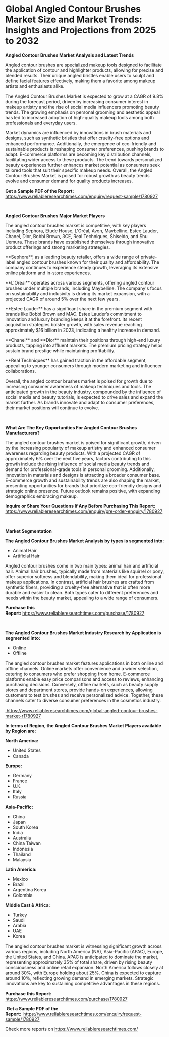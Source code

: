 <p><h1>Global Angled Contour Brushes Market Size and Market Trends: Insights and Projections from 2025 to 2032</h1></p><p><strong>Angled Contour Brushes Market Analysis and Latest Trends</strong></p>
<p><p>Angled contour brushes are specialized makeup tools designed to facilitate the application of contour and highlighter products, allowing for precise and blended results. Their unique angled bristles enable users to sculpt and define facial features effectively, making them a favorite among makeup artists and enthusiasts alike. </p><p>The Angled Contour Brushes Market is expected to grow at a CAGR of 9.8% during the forecast period, driven by increasing consumer interest in makeup artistry and the rise of social media influencers promoting beauty trends. The growing emphasis on personal grooming and aesthetic appeal has led to increased adoption of high-quality makeup tools among both professionals and everyday users. </p><p>Market dynamics are influenced by innovations in brush materials and designs, such as synthetic bristles that offer cruelty-free options and enhanced performance. Additionally, the emergence of eco-friendly and sustainable products is reshaping consumer preferences, pushing brands to adapt. E-commerce platforms are becoming key distribution channels, facilitating wider access to these products. The trend towards personalized beauty experiences further enhances market potential as consumers seek tailored tools that suit their specific makeup needs. Overall, the Angled Contour Brushes Market is poised for robust growth as beauty trends evolve and consumer demand for quality products increases.</p></p>
<p><strong>Get a Sample PDF of the Report:&nbsp;</strong> <a href="https://www.reliableresearchtimes.com/enquiry/request-sample/1780927?utm_campaign=2193&utm_medium=2&utm_source=Github&utm_content=ia&utm_term=25032025&utm_id=angled-contour-brushes">https://www.reliableresearchtimes.com/enquiry/request-sample/1780927</a></p>
<p>&nbsp;</p>
<p><strong>Angled Contour Brushes Major Market Players</strong></p>
<p><p>The angled contour brushes market is competitive, with key players including Sephora, Etude House, L'Oréal, Avon, Maybelline, Estee Lauder, Chanel, Dior, Bobbi Brown, 3CE, Real Techniques, Shiseido, and Shu Uemura. These brands have established themselves through innovative product offerings and strong marketing strategies.</p><p>**Sephora**, as a leading beauty retailer, offers a wide range of private-label angled contour brushes known for their quality and affordability. The company continues to experience steady growth, leveraging its extensive online platform and in-store experiences. </p><p>**L'Oréal** operates across various segments, offering angled contour brushes under multiple brands, including Maybelline. The company's focus on sustainability and inclusivity is driving its market expansion, with a projected CAGR of around 5% over the next few years.</p><p>**Estee Lauder** has a significant share in the premium segment with brands like Bobbi Brown and MAC. Estee Lauder’s commitment to innovation and luxury branding keeps it at the forefront. Its recent acquisition strategies bolster growth, with sales revenue reaching approximately $16 billion in 2023, indicating a healthy increase in demand.</p><p>**Chanel** and **Dior** maintain their positions through high-end luxury products, tapping into affluent markets. The premium pricing strategy helps sustain brand prestige while maintaining profitability.</p><p>**Real Techniques** has gained traction in the affordable segment, appealing to younger consumers through modern marketing and influencer collaborations. </p><p>Overall, the angled contour brushes market is poised for growth due to increasing consumer awareness of makeup techniques and tools. The anticipated growth in the beauty industry, compounded by the influence of social media and beauty tutorials, is expected to drive sales and expand the market further. As brands innovate and adapt to consumer preferences, their market positions will continue to evolve.</p></p>
<p>&nbsp;</p>
<p><strong>What Are The Key Opportunities For Angled Contour Brushes Manufacturers?</strong></p>
<p><p>The angled contour brushes market is poised for significant growth, driven by the increasing popularity of makeup artistry and enhanced consumer awareness regarding beauty products. With a projected CAGR of approximately 6% over the next five years, factors contributing to this growth include the rising influence of social media beauty trends and demand for professional-grade tools in personal grooming. Additionally, innovation in materials and designs is attracting a broader consumer base. E-commerce growth and sustainability trends are also shaping the market, presenting opportunities for brands that prioritize eco-friendly designs and strategic online presence. Future outlook remains positive, with expanding demographics embracing makeup.</p></p>
<p><strong>Inquire or Share Your Questions If Any Before Purchasing This Report:</strong> <a href="https://www.reliableresearchtimes.com/enquiry/pre-order-enquiry/1780927?utm_campaign=2193&utm_medium=2&utm_source=Github&utm_content=ia&utm_term=25032025&utm_id=angled-contour-brushes">https://www.reliableresearchtimes.com/enquiry/pre-order-enquiry/1780927</a></p>
<p>&nbsp;</p>
<p><strong>Market Segmentation</strong></p>
<p><strong>The Angled Contour Brushes Market Analysis by types is segmented into:</strong></p>
<p><ul><li>Animal Hair</li><li>Artificial Hair</li></ul></p>
<p><p>Angled contour brushes come in two main types: animal hair and artificial hair. Animal hair brushes, typically made from materials like squirrel or pony, offer superior softness and blendability, making them ideal for professional makeup applications. In contrast, artificial hair brushes are crafted from synthetic fibers, providing a cruelty-free alternative that is often more durable and easier to clean. Both types cater to different preferences and needs within the beauty market, appealing to a wide range of consumers.</p></p>
<p><strong>Purchase this Report:&nbsp;</strong><a href="https://www.reliableresearchtimes.com/purchase/1780927?utm_campaign=2193&utm_medium=2&utm_source=Github&utm_content=ia&utm_term=25032025&utm_id=angled-contour-brushes">https://www.reliableresearchtimes.com/purchase/1780927</a></p>
<p>&nbsp;</p>
<p><strong>The Angled Contour Brushes Market Industry Research by Application is segmented into:</strong></p>
<p><ul><li>Online</li><li>Offline</li></ul></p>
<p><p>The angled contour brushes market features applications in both online and offline channels. Online markets offer convenience and a wider selection, catering to consumers who prefer shopping from home. E-commerce platforms enable easy price comparisons and access to reviews, enhancing purchasing decisions. Conversely, offline markets, such as beauty supply stores and department stores, provide hands-on experiences, allowing customers to test brushes and receive personalized advice. Together, these channels cater to diverse consumer preferences in the cosmetics industry.</p></p>
<p><a href="https://www.reliableresearchtimes.com/global-angled-contour-brushes-market-r1780927?utm_campaign=2193&utm_medium=2&utm_source=Github&utm_content=ia&utm_term=25032025&utm_id=angled-contour-brushes">&nbsp;https://www.reliableresearchtimes.com/global-angled-contour-brushes-market-r1780927</a></p>
<p><strong>In terms of Region, the Angled Contour Brushes Market Players available by Region are:</strong></p>
<p>
    <p> <strong> North America: </strong>
        <ul>
            <li>United States</li>
            <li>Canada</li>
        </ul>
        </p> 
    <p> <strong> Europe: </strong>
        <ul>
            <li>Germany</li>
            <li>France</li>
            <li>U.K.</li>
            <li>Italy</li>
            <li>Russia</li>
        </ul>
        </p> 
    <p> <strong> Asia-Pacific: </strong>
        <ul>
            <li>China</li>
            <li>Japan</li>
            <li>South Korea</li>
            <li>India</li>
            <li>Australia</li>
            <li>China Taiwan</li>
            <li>Indonesia</li>
            <li>Thailand</li>
            <li>Malaysia</li>
        </ul>
        </p> 
    <p> <strong> Latin America: </strong>
        <ul>
            <li>Mexico</li>
            <li>Brazil</li>
            <li>Argentina Korea</li>
            <li>Colombia</li>
        </ul>
        </p> 
    <p> <strong> Middle East & Africa: </strong>
        <ul>
            <li>Turkey</li>
            <li>Saudi</li>
            <li>Arabia</li>
            <li>UAE</li>
            <li>Korea</li>
        </ul>
    </p>
    </p>
<p><p>The angled contour brushes market is witnessing significant growth across various regions, including North America (NA), Asia-Pacific (APAC), Europe, the United States, and China. APAC is anticipated to dominate the market, representing approximately 35% of total share, driven by rising beauty consciousness and online retail expansion. North America follows closely at around 30%, with Europe holding about 25%. China is expected to capture around 10%, reflecting growing demand in emerging markets. Strategic innovations are key to sustaining competitive advantages in these regions.</p></p>
<p><strong>Purchase this Report: </strong><a href="https://www.reliableresearchtimes.com/purchase/1780927?utm_campaign=2193&utm_medium=2&utm_source=Github&utm_content=ia&utm_term=25032025&utm_id=angled-contour-brushes">https://www.reliableresearchtimes.com/purchase/1780927</a></p>
<p>&nbsp;<strong>Get a Sample PDF of the Report:&nbsp;&nbsp;</strong><a href="https://www.reliableresearchtimes.com/enquiry/request-sample/1780927?utm_campaign=2193&utm_medium=2&utm_source=Github&utm_content=ia&utm_term=25032025&utm_id=angled-contour-brushes">https://www.reliableresearchtimes.com/enquiry/request-sample/1780927</a></p>
<p><strong></strong></p>
<p>Check more reports on <a href="https://www.reliableresearchtimes.com/?utm_campaign=2193&utm_medium=2&utm_source=Github&utm_content=ia&utm_term=25032025&utm_id=angled-contour-brushes">https://www.reliableresearchtimes.com/</a></p>